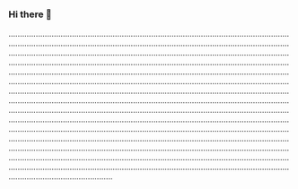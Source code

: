 ### Hi there 👋

..................................................................................................................................................................................................................................................................................................................................................................................................................................................................................................................................................................................................................................................................................................................................................................................................................................................................................................................................................................................................................................................................................................................................................................................................................................................................................................................................................................................................................................................................................................................................................................................................................................................................................................................................................................................................................................................................................................................................................................................